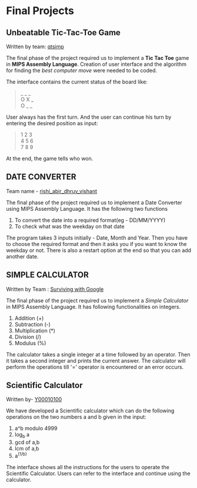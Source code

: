 # Final Projects


## Unbeatable Tic-Tac-Toe Game
Written by team: [qtsimp](https://github.com/laveshg21/UnderTheHood-210562/blob/3efe375d9768d826467191cc08d2b1a1dbe52b72/Teams/qtsimp/README.md)

The final phase of the project required us to implement a **Tic Tac Toe** game in **MIPS Assembly Language**. Creation of user interface and the algorithm for finding the _best computer move_ were needed to be coded. 

The interface contains the current status of the board like:
> _ _ _ <br/>
> O X _ <br/>
> O _ _ <br/>

User always has the first turn. And the user can continue his turn by entering the desired position as input:

> 1 2 3 <br/>
> 4 5 6 <br/>
> 7 8 9 <br/>

At the end, the game tells who won.

## DATE CONVERTER
Team name - [rishi_abir_dhruv_vishant](https://github.com/HyBobu/rishi_abir_dhruv_vishant-UnderTheHood/blob/master/Teams/rishi_dhruv_abir_vishant/README.md)


The final phase of the project required us to implement a Date Converter using MIPS Assembly Language.
It has the following two functions
1. To convert the date into a required format(eg - DD/MM/YYYY)
2. To check what was the weekday on that date

The program takes 3 inputs initially - Date, Month and Year. Then you have to choose the required format and 
then it asks you if you want to know the weekday or not. There is also a restart option at the end so that 
you can add another date.


## SIMPLE CALCULATOR
 Written by Team : [Surviving with Google](https://github.com/suvratp21/UnderTheHood/blob/master/Surviving%20with%20Google/README.md)


The final phase of the project required us to implement a <i>Simple Calculator</i> in MIPS Assembly Language.
It has following functionalities on integers.
1. Addition (+)
2. Subtraction (-)
3. Multiplication (*)
4. Division (/)
5. Modulus (%)

The calculator takes a single integer at a time followed by an operator. Then it takes a second integer and prints the current answer.
The calculator will perform the operations till '=' operator is encountered or an error occurs.
<br>

## Scientific Calculator

Written by- [Y00010100](https://github.com/akhilagrawal1001/UnderTheHood/blob/78b4c05056ac2306a43952306f5dff377758154f/Teams/Y00010100/README.md)


We have developed a Scientific calculator which can do the following operations on the two numbers a and b given in the input:
1) a^b modulo 4999
2) log<sub>b</sub> a
3) gcd of a,b
4) lcm of a,b
5) a<sup>(1/b)</sup>

The interface shows all the instructions for the users to operate the Scientific Calculator. Users can refer to the interface and continue using the calculator.
